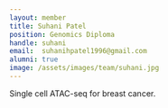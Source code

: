 ```yaml
---
layout: member
title: Suhani Patel
position: Genomics Diploma
handle: suhani
email:  suhanihpatel1996@gmail.com
alumni: true
image: /assets/images/team/suhani.jpg
---
```


Single cell ATAC-seq for breast cancer.